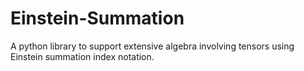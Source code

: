 # Einstein-Summation
A python library to support extensive algebra involving tensors using Einstein summation index notation.
